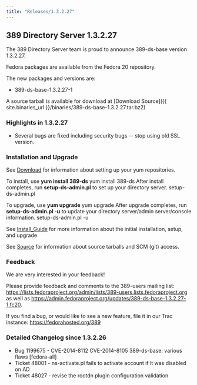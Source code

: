 ```yaml
---
title: "Releases/1.3.2.27"
---
```

389 Directory Server 1.3.2.27
-----------------------------

The 389 Directory Server team is proud to announce 389-ds-base version 1.3.2.27.

Fedora packages are available from the Fedora 20 repository.

The new packages and versions are:

-   389-ds-base-1.3.2.27-1

A source tarball is available for download at [Download Source]({{ site.binaries_url }}/binaries/389-ds-base-1.3.2.27.tar.bz2)

### Highlights in 1.3.2.27

-   Several bugs are fixed including security bugs -- stop using old SSL version.

### Installation and Upgrade

See [Download](../download.html) for information about setting up your yum repositories.

To install, use **yum install 389-ds** yum install 389-ds After install completes, run **setup-ds-admin.pl** to set up your directory server. setup-ds-admin.pl

To upgrade, use **yum upgrade** yum upgrade After upgrade completes, run **setup-ds-admin.pl -u** to update your directory server/admin server/console information. setup-ds-admin.pl -u

See [Install\_Guide](../legacy/install-guide.html) for more information about the initial installation, setup, and upgrade

See [Source](../development/source.html) for information about source tarballs and SCM (git) access.

### Feedback

We are very interested in your feedback!

Please provide feedback and comments to the 389-users mailing list: <https://lists.fedoraproject.org/admin/lists/389-users.lists.fedoraproject.org> as well as <https://admin.fedoraproject.org/updates/389-ds-base-1.3.2.27-1.fc20>.

If you find a bug, or would like to see a new feature, file it in our Trac instance: <https://fedorahosted.org/389>

### Detailed Changelog since 1.3.2.26

-   Bug 1199675 - CVE-2014-8112 CVE-2014-8105 389-ds-base: various flaws [fedora-all]
-   Ticket 48001 - ns-activate.pl fails to activate account if it was disabled on AD
-   Ticket 48027 - revise the rootdn plugin configuration validation
